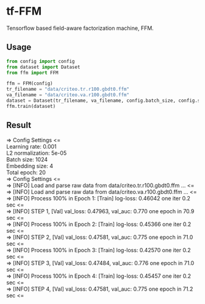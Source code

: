 # tf-FFM
Tensorflow based field-aware factorization machine, FFM.

## Usage

```python
from config import config
from dataset import Dataset
from ffm import FFM

ffm = FFM(config)
tr_filename = "data/criteo.tr.r100.gbdt0.ffm"
va_filename = "data/criteo.va.r100.gbdt0.ffm"
dataset = Dataset(tr_filename, va_filename, config.batch_size, config.shuffle)
ffm.train(dataset)
```

## Result
=> Config Settings <=  
Learning rate: 0.001  
L2 normalization: 5e-05  
Batch size: 1024  
Embedding size: 4  
Total epoch: 20  
=> Config Settings <=  
=> [INFO] Load and parse raw data from data/criteo.tr.r100.gbdt0.ffm ... <=  
=> [INFO] Load and parse raw data from data/criteo.va.r100.gbdt0.ffm ... <=  
=> [INFO] Process 100% in Epoch 1: [Train] log-loss: 0.46042 one iter 0.2 sec <=   
=> [INFO] STEP 1, [Val] val_loss: 0.47963, val_auc: 0.770 one epoch in 70.9 sec <=  
=> [INFO] Process 100% in Epoch 2: [Train] log-loss: 0.45366 one iter 0.2 sec <=   
=> [INFO] STEP 2, [Val] val_loss: 0.47581, val_auc: 0.775 one epoch in 71.0 sec <=  
=> [INFO] Process 100% in Epoch 3: [Train] log-loss: 0.42570 one iter 0.2 sec <=   
=> [INFO] STEP 3, [Val] val_loss: 0.47484, val_auc: 0.776 one epoch in 71.0 sec <=  
=> [INFO] Process 100% in Epoch 4: [Train] log-loss: 0.45457 one iter 0.2 sec <=   
=> [INFO] STEP 4, [Val] val_loss: 0.47581, val_auc: 0.775 one epoch in 71.2 sec <=  
